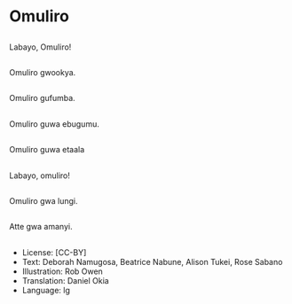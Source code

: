# Omuliro

##
Labayo, Omuliro!

##
Omuliro gwookya.

##
Omuliro gufumba.

##
Omuliro guwa ebugumu.

##
Omuliro guwa etaala

##
Labayo, omuliro!

##
Omuliro gwa lungi.

##
Atte gwa amanyi.

##
* License: [CC-BY]
* Text: Deborah Namugosa, Beatrice Nabune, Alison Tukei, Rose Sabano
* Illustration: Rob Owen
* Translation: Daniel Okia
* Language: lg
